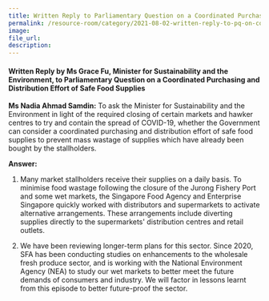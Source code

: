 ```yaml
---  
title: Written Reply to Parliamentary Question on a Coordinated Purchasing and Distribution Effort of Safe Food Supplies by Ms Grace Fu, Minister for Sustainability and the Environment
permalink: /resource-room/category/2021-08-02-written-reply-to-pq-on-coordinated-purchasing-and-distribution-effort-of-safe-food-supplies/  
image:  
file_url:  
description:  
---  
```


#### Written Reply by Ms Grace Fu, Minister for Sustainability and the Environment, to Parliamentary Question on a Coordinated Purchasing and Distribution Effort of Safe Food Supplies 

**Ms Nadia Ahmad Samdin:** To ask the Minister for Sustainability and the Environment in light of the required closing of certain markets and hawker centres to try and contain the spread of COVID-19, whether the Government can consider a coordinated purchasing and distribution effort of safe food supplies to prevent mass wastage of supplies which have already been bought by the stallholders.

**Answer:**

1. Many market stallholders receive their supplies on a daily basis. To minimise food wastage following the closure of the Jurong Fishery Port and some wet markets, the Singapore Food Agency and Enterprise Singapore quickly worked with distributors and supermarkets to activate alternative arrangements. These arrangements include diverting supplies directly to the supermarkets&#39; distribution centres and retail outlets.

2. We have been reviewing longer-term plans for this sector. Since 2020, SFA has been conducting studies on enhancements to the wholesale fresh produce sector, and is working with the National Environment Agency (NEA) to study our wet markets to better meet the future demands of consumers and industry. We will factor in lessons learnt from this episode to better future-proof the sector.
